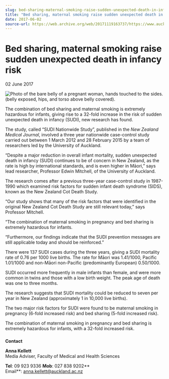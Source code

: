 ```yaml
---
slug: bed-sharing-maternal-smoking-raise-sudden-unexpected-death-in-infancy-risk
title: "Bed sharing, maternal smoking raise sudden unexpected death in infancy risk"
date: 2017-06-02
source-url: https://web.archive.org/web/20171119163737/https://www.auckland.ac.nz/en/about/news-events-and-notices/news/news-2017/06/bed-sharing-maternal-smoking-raise-sudi-risk.html
---
```

Bed sharing, maternal smoking raise sudden unexpected death in infancy risk
===========================================================================

02 June 2017

![Photo of the bare belly of a pregnant woman, hands touched to the sides. (belly exposed, hips, and torso above belly covered).](https://www.auckland.ac.nz/en/about/news-events-and-notices/news/news-2017/06/bed-sharing-maternal-smoking-raise-sudi-risk/_jcr_content/par/textimage/image.img.jpg/1496704078614.jpg "Pregnant woman")

The combination of bed sharing and maternal smoking is extremely hazardous for infants, giving rise to a 32-fold increase in the risk of sudden unexpected death in infancy (SUDI), new research has found.

The study, called “SUDI Nationwide Study”, published in the _New Zealand Medical Journal_, involved a three year nationwide case-control study carried out between 1 March 2012 and 28 February 2015 by a team of researchers led by the University of Auckland.

“Despite a major reduction in overall infant mortality, sudden unexpected death in infancy (SUDI) continues to be of concern in New Zealand, as the rate is high by international standards, and is even higher in Māori,” says lead researcher, Professor Edwin Mitchell, of the University of Auckland.

The research comes after a previous three-year case-control study in 1987-1990 which examined risk factors for sudden infant death syndrome (SIDS), known as the New Zealand Cot Death Study.

“Our study shows that many of the risk factors that were identified in the original New Zealand Cot Death Study are still relevant today,” says Professor Mitchell.

“The combination of maternal smoking in pregnancy and bed sharing is extremely hazardous for infants.

“Furthermore, our findings indicate that the SUDI prevention messages are still applicable today and should be reinforced.”

There were 137 SUDI cases during the three years, giving a SUDI mortality rate of 0.76 per 1000 live births. The rate for Māori was 1.41/1000, Pacific 1.01/1000 and non-Māori non-Pacific (predominantly European) 0.50/1000.

SUDI occurred more frequently in male infants than female, and were more common in twins and those with a low birth weight. The peak age of death was one to three months.

The research suggests that SUDI mortality could be reduced to seven per year in New Zealand (approximately 1 in 10,000 live births).

The two major risk factors for SUDI were found to be maternal smoking in pregnancy (6-fold increased risk) and bed sharing (5-fold increased risk).

The combination of maternal smoking in pregnancy and bed sharing is extremely hazardous for infants, with a 32-fold increased risk.

###   
  
**Contact**

**Anna Kellett**  
Media Adviser, Faculty of Medical and Health Sciences  
  
**Tel**: 09 923 9336 **Mob**: 027 838 9202**  
Email**: [anna.kellett@auckland.ac.nz](mailto:anna.kellett@auckland.ac.nz)